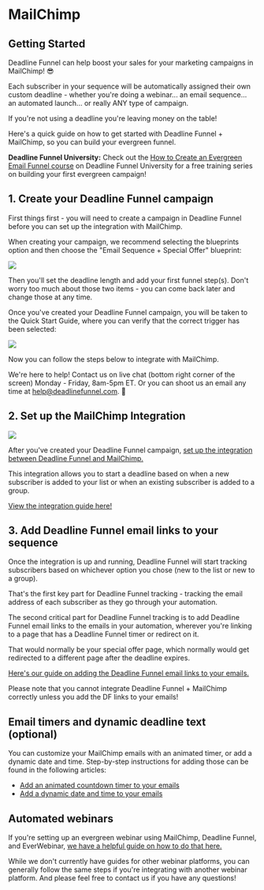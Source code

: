 # MailChimp

## Getting Started

Deadline Funnel can help boost your sales for your marketing campaigns in MailChimp! 😎

Each subscriber in your sequence will be automatically assigned their own custom deadline - whether you're doing a webinar... an email sequence... an automated launch... or really ANY type of campaign.

If you're not using a deadline you're leaving money on the table!

Here's a quick guide on how to get started with Deadline Funnel + MailChimp, so you can build your evergreen funnel.

**Deadline Funnel University:** Check out the [How to Create an Evergreen Email Funnel course](https://university.deadlinefunnel.com/courses/evergreen) on Deadline Funnel University for a free training series on building your first evergreen campaign!

## 1. Create your Deadline Funnel campaign

First things first - you will need to create a campaign in Deadline Funnel before you can set up the integration with MailChimp.

When creating your campaign, we recommend selecting the blueprints option and then choose the "Email Sequence + Special Offer" blueprint:

![](https://s3.amazonaws.com/helpscout.net/docs/assets/53974d6ce4b0c76107b109d1/images/5dfd10952c7d3a7e9ae5636c/file-4mxM9o3U2U.png)

Then you'll set the deadline length and add your first funnel step\(s\). Don't worry too much about those two items - you can come back later and change those at any time.

Once you've created your Deadline Funnel campaign, you will be taken to the Quick Start Guide, where you can verify that the correct trigger has been selected:

![](https://s3.amazonaws.com/helpscout.net/docs/assets/53974d6ce4b0c76107b109d1/images/5dfd11032c7d3a7e9ae56377/file-Y7B45ZIrXI.png)

Now you can follow the steps below to integrate with MailChimp.

We're here to help! Contact us on live chat \(bottom right corner of the screen\) Monday - Friday, 8am-5pm ET. Or you can shoot us an email any time at help@deadlinefunnel.com. 🙂

## 2. Set up the MailChimp Integration

![](https://s3.amazonaws.com/helpscout.net/docs/assets/53974d6ce4b0c76107b109d1/images/59c190ad2c7d3a73488cfcad/file-jBxxYZ5y4r.png)

After you've created your Deadline Funnel campaign, [set up the integration between Deadline Funnel and MailChimp.](https://documentation.deadlinefunnel.com/article/354-how-to-%20integrate-deadline-funnel-with-mailchimp-api)

This integration allows you to start a deadline based on when a new subscriber is added to your list or when an existing subscriber is added to a group.

[View the integration guide here!](https://documentation.deadlinefunnel.com/article/354-how-to-integrate-%20deadline-funnel-with-mailchimp-api)

## 3. Add Deadline Funnel email links to your sequence

Once the integration is up and running, Deadline Funnel will start tracking subscribers based on whichever option you chose \(new to the list or new to a group\).

That's the first key part for Deadline Funnel tracking - tracking the email address of each subscriber as they go through your automation.

The second critical part for Deadline Funnel tracking is to add Deadline Funnel email links to the emails in your automation, wherever you're linking to a page that has a Deadline Funnel timer or redirect on it.

That would normally be your special offer page, which normally would get redirected to a different page after the deadline expires.

[Here's our guide on adding the Deadline Funnel email links to your emails. ](https://documentation.deadlinefunnel.com/article/16-expiring-links)

Please note that you cannot integrate Deadline Funnel + MailChimp correctly unless you add the DF links to your emails!

## Email timers and dynamic deadline text \(optional\)

You can customize your MailChimp emails with an animated timer, or add a dynamic date and time. Step-by-step instructions for adding those can be found in the following articles:

* [Add an animated countdown timer to your emails](https://documentation.deadlinefunnel.com/article/255-how-to-add-email-countdown-code-to-mailchimp)
* [Add a dynamic date and time to your emails](https://documentation.deadlinefunnel.com/article/502-how-to-add-a-dynamic-date-and-time-to-mailchimp-email)

## Automated webinars

If you're setting up an evergreen webinar using MailChimp, Deadline Funnel, and EverWebinar, [we have a helpful guide on how to do that here.](https://documentation.deadlinefunnel.com/article/498-how-to-integrate-%20everwebinar-with-deadline-funnel-mailchimp-new)

While we don't currently have guides for other webinar platforms, you can generally follow the same steps if you're integrating with another webinar platform. And please feel free to contact us if you have any questions!

